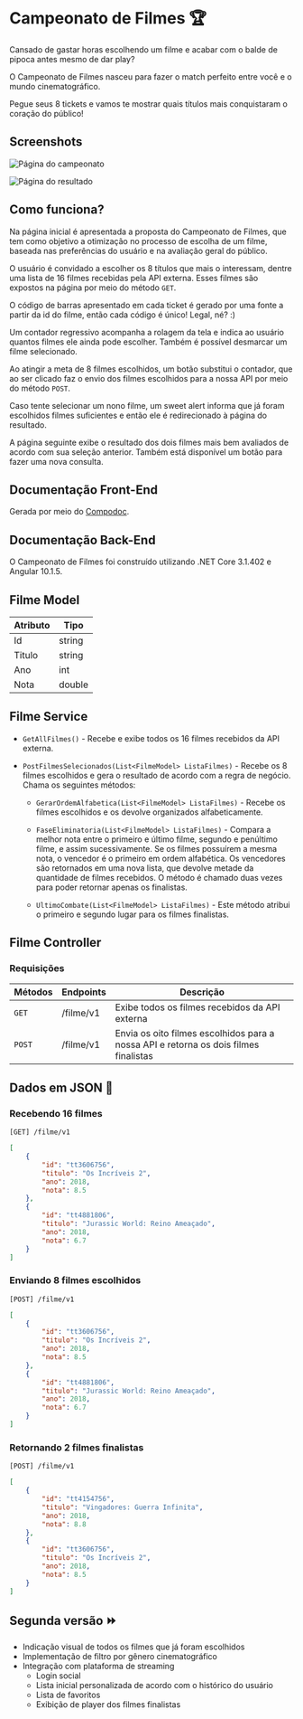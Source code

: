 # Campeonato de Filmes :trophy:

Cansado de gastar horas escolhendo um filme e acabar com o balde de pipoca antes mesmo de dar play?

O Campeonato de Filmes nasceu para fazer o match perfeito entre você e o mundo cinematográfico.

Pegue seus 8 tickets e vamos te mostrar quais títulos mais conquistaram o coração do público!

## Screenshots

![Página do campeonato](https://i.imgur.com/JsjzLWo.png "Campeonato")

![Página do resultado](https://i.imgur.com/Nem6gdv.png "Resultado")

## Como funciona?

Na página inicial é apresentada a proposta do Campeonato de Filmes, que tem como objetivo a otimização no processo de escolha de um filme, baseada nas preferências do usuário e na avaliação geral do público.

O usuário é convidado a escolher os 8 títulos que mais o interessam, dentre uma lista de 16 filmes recebidas pela API externa. Esses filmes são expostos na página por meio do método `GET`.

O código de barras apresentado em cada ticket é gerado por uma fonte a partir da id do filme, então cada código é único! Legal, né? :)

Um contador regressivo acompanha a rolagem da tela e indica ao usuário quantos filmes ele ainda pode escolher. Também é possível desmarcar um filme selecionado.

Ao atingir a meta de 8 filmes escolhidos, um botão substitui o contador, que ao ser clicado faz o envio dos filmes escolhidos para a nossa API por meio do método `POST`.

Caso tente selecionar um nono filme, um sweet alert informa que já foram escolhidos filmes suficientes e então ele é redirecionado à página do resultado.

A página seguinte exibe o resultado dos dois filmes mais bem avaliados de acordo com sua seleção anterior. Também está disponível um botão para fazer uma nova consulta.

## Documentação Front-End

Gerada por meio do [Compodoc](https://laisbasso.github.io/CopaFilmesCS/).

## Documentação Back-End

O Campeonato de Filmes foi construído utilizando .NET Core 3.1.402 e Angular 10.1.5.

## Filme Model

| Atributo | Tipo |
|----------|------|
| Id | string |
| Titulo | string |
| Ano | int |
| Nota | double |

## Filme Service

* `GetAllFilmes()` - Recebe e exibe todos os 16 filmes recebidos da API externa.

* `PostFilmesSelecionados(List<FilmeModel> ListaFilmes)` - Recebe os 8 filmes escolhidos e gera o resultado de acordo com a regra de negócio. Chama os seguintes métodos:

  * `GerarOrdemAlfabetica(List<FilmeModel> ListaFilmes)` - Recebe os filmes escolhidos e os devolve organizados alfabeticamente.

  * `FaseEliminatoria(List<FilmeModel> ListaFilmes)` - Compara a melhor nota entre o primeiro e último filme, segundo e penúltimo filme, e assim sucessivamente. Se os filmes possuírem a mesma nota, o vencedor é o primeiro em ordem alfabética. Os vencedores são retornados em uma nova lista, que devolve metade da quantidade de filmes recebidos. O método é chamado duas vezes para poder retornar apenas os finalistas.

  * `UltimoCombate(List<FilmeModel> ListaFilmes)` - Este método atribui o primeiro e segundo lugar para os filmes finalistas.

## Filme Controller

### Requisições

| Métodos | Endpoints | Descrição |
|----------|--------------|----------|
| ```GET``` | /filme/v1 | Exibe todos os filmes recebidos da API externa
| ```POST``` | /filme/v1 | Envia os oito filmes escolhidos para a nossa API e retorna os dois filmes finalistas

## Dados em JSON :ticket:

### Recebendo 16 filmes

`[GET] /filme/v1`

```json
[
    {
        "id": "tt3606756",
        "titulo": "Os Incríveis 2",
        "ano": 2018,
        "nota": 8.5
    },
    {
        "id": "tt4881806",
        "titulo": "Jurassic World: Reino Ameaçado",
        "ano": 2018,
        "nota": 6.7
    }
]
```
### Enviando 8 filmes escolhidos

`[POST] /filme/v1`

```json
[
    {
        "id": "tt3606756",
        "titulo": "Os Incríveis 2",
        "ano": 2018,
        "nota": 8.5
    },
    {
        "id": "tt4881806",
        "titulo": "Jurassic World: Reino Ameaçado",
        "ano": 2018,
        "nota": 6.7
    }
]
```

### Retornando 2 filmes finalistas

`[POST] /filme/v1`

```json
[
    {
        "id": "tt4154756",
        "titulo": "Vingadores: Guerra Infinita",
        "ano": 2018,
        "nota": 8.8
    },
    {
        "id": "tt3606756",
        "titulo": "Os Incríveis 2",
        "ano": 2018,
        "nota": 8.5
    }
]
```

## Segunda versão :fast_forward:

* Indicação visual de todos os filmes que já foram escolhidos
* Implementação de filtro por gênero cinematográfico
* Integração com plataforma de streaming
    * Login social
    * Lista inicial personalizada de acordo com o histórico do usuário
    * Lista de favoritos
    * Exibição de player dos filmes finalistas
